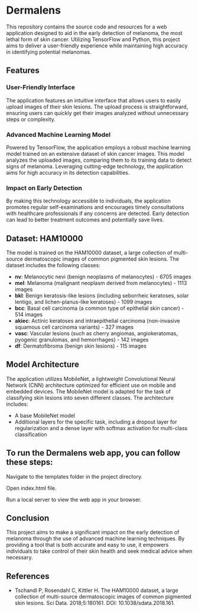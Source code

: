 # Dermalens

This repository contains the source code and resources for a web application designed to aid in the early detection of melanoma, the most lethal form of skin cancer. Utilizing TensorFlow and Python, this project aims to deliver a user-friendly experience while maintaining high accuracy in identifying potential melanomas.

## Features

### User-Friendly Interface
The application features an intuitive interface that allows users to easily upload images of their skin lesions. The upload process is straightforward, ensuring users can quickly get their images analyzed without unnecessary steps or complexity.

### Advanced Machine Learning Model
Powered by TensorFlow, the application employs a robust machine learning model trained on an extensive dataset of skin cancer images. This model analyzes the uploaded images, comparing them to its training data to detect signs of melanoma. Leveraging cutting-edge technology, the application aims for high accuracy in its detection capabilities.

### Impact on Early Detection
By making this technology accessible to individuals, the application promotes regular self-examinations and encourages timely consultations with healthcare professionals if any concerns are detected. Early detection can lead to better treatment outcomes and potentially save lives.

## Dataset: HAM10000

The model is trained on the HAM10000 dataset, a large collection of multi-source dermatoscopic images of common pigmented skin lesions. The dataset includes the following classes:

- **nv**: Melanocytic nevi (benign neoplasms of melanocytes) - 6705 images
- **mel**: Melanoma (malignant neoplasm derived from melanocytes) - 1113 images
- **bkl**: Benign keratosis-like lesions (including seborrheic keratoses, solar lentigo, and lichen-planus-like keratoses) - 1099 images
- **bcc**: Basal cell carcinoma (a common type of epithelial skin cancer) - 514 images
- **akiec**: Actinic keratoses and intraepithelial carcinoma (non-invasive squamous cell carcinoma variants) - 327 images
- **vasc**: Vascular lesions (such as cherry angiomas, angiokeratomas, pyogenic granulomas, and hemorrhages) - 142 images
- **df**: Dermatofibroma (benign skin lesions) - 115 images

## Model Architecture

The application utilizes MobileNet, a lightweight Convolutional Neural Network (CNN) architecture optimized for efficient use on mobile and embedded devices. The MobileNet model is adapted for the task of classifying skin lesions into seven different classes. The architecture includes:
- A base MobileNet model
- Additional layers for the specific task, including a dropout layer for regularization and a dense layer with softmax activation for multi-class classification

## To run the Dermalens web app, you can follow these steps:

Navigate to the templates folder in the project directory.

Open index.html file.

Run a local server to view the web app in your browser.

## Conclusion

This project aims to make a significant impact on the early detection of melanoma through the use of advanced machine learning techniques. By providing a tool that is both accurate and easy to use, it empowers individuals to take control of their skin health and seek medical advice when necessary.

## References

- Tschandl P, Rosendahl C, Kittler H. The HAM10000 dataset, a large collection of multi-source dermatoscopic images of common pigmented skin lesions. Sci Data. 2018;5:180161. DOI: 10.1038/sdata.2018.161.
